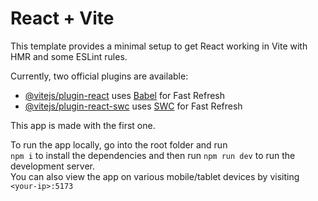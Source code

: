 # React + Vite

This template provides a minimal setup to get React working in Vite with HMR and some ESLint rules.

Currently, two official plugins are available:

- [@vitejs/plugin-react](https://github.com/vitejs/vite-plugin-react/blob/main/packages/plugin-react/README.md) uses [Babel](https://babeljs.io/) for Fast Refresh
- [@vitejs/plugin-react-swc](https://github.com/vitejs/vite-plugin-react-swc) uses [SWC](https://swc.rs/) for Fast Refresh  

This app is made with the first one.

To run the app locally, go into the root folder and run  
`npm i` to install the dependencies and then run `npm run dev` to run the development server.  
You can also view the app on various mobile/tablet devices by visiting `<your-ip>:5173`
